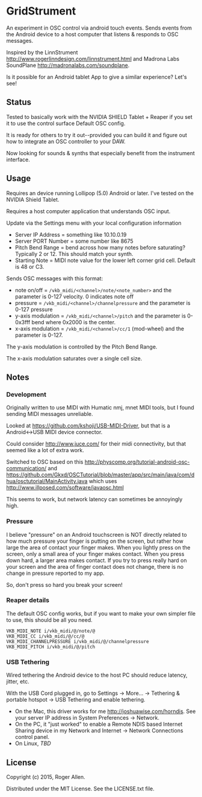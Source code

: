 # GridStrument

An experiment in OSC control via android touch events.  Sends events from the Android device to a
host computer that listens & responds to OSC messages.

Inspired by the LinnStrument http://www.rogerlinndesign.com/linnstrument.html and Madrona Labs
SoundPlane http://madronalabs.com/soundplane.

Is it possible for an Android tablet App to give a similar experience?  Let's see!

## Status

Tested to basically work with the NVIDIA SHIELD Tablet + Reaper if you
set it to use the control surface Default OSC config.

It is ready for others to try it out--provided you can build it and
figure out how to integrate an OSC controller to your DAW.

Now looking for sounds & synths that especially benefit from the
instrument interface.

## Usage

Requires an device running Lollipop (5.0) Android or later.  I've tested on the NVIDIA Shield Tablet.

Requires a host computer application that understands OSC input.

Update via the Settings menu with your local configuration information
* Server IP Address = something like 10.10.0.19
* Server PORT Number = some number like 8675
* Pitch Bend Range = bend across how many notes before saturating?  Typically 2 or 12.  This should match your synth.
* Starting Note = MIDI note value for the lower left corner grid cell.  Default is 48 or C3.

Sends OSC messages with this format:
* note on/off = `/vkb_midi/<channel>/note/<note_number>` and the parameter is 0-127 velocity.  0 indicates note off
* pressure = `/vkb_midi/<channel>/channelpressure` and the parameter is 0-127 pressure
* y-axis modulation = `/vkb_midi/<channel>/pitch` and the parameter is 0-0x3fff bend where 0x2000 is the center.
* x-axis modulation = `/vkb_midi/<channel>/cc/1` (mod-wheel) and the parameter is 0-127.

The y-axis modulation is controlled by the Pitch Bend Range.

The x-axis modulation saturates over a single cell size.

## Notes

### Development

Originally written to use MIDI with Humatic nmj, mnet MIDI tools, but I found sending MIDI messages
unreliable.

Looked at https://github.com/kshoji/USB-MIDI-Driver, but that is a Android<->USB MIDI device
connector.

Could consider http://www.juce.com/ for their midi connectivity, but that seemed like a lot of
extra work.

Switched to OSC based on this http://physcomp.org/tutorial-android-osc-communication/ and
https://github.com/Gkxd/OSCTutorial/blob/master/app/src/main/java/com/dhua/osctutorial/MainActivity.java
which uses http://www.illposed.com/software/javaosc.html

This seems to work, but network latency can sometimes be annoyingly high.

### Pressure

I believe "pressure" on an Android touchscreen is NOT directly related
to how much pressure your finger is putting on the screen, but rather
how large the area of contact your finger makes.  When you lightly
press on the screen, only a small area of your finger makes contact.
When you press down hard, a larger area makes contact.  If you try to
press really hard on your screen and the area of finger contact does
not change, there is no change in pressure reported to my app.

So, don't press so hard you break your screen!

### Reaper details

The default OSC config works, but if you want to make your own simpler
file to use, this should be all you need.

```text
VKB_MIDI_NOTE i/vkb_midi/@/note/@
VKB_MIDI_CC i/vkb_midi/@/cc/@
VKB_MIDI_CHANNELPRESSURE i/vkb_midi/@/channelpressure
VKB_MIDI_PITCH i/vkb_midi/@/pitch
```

### USB Tethering

Wired tethering the Android device to the host PC should reduce latency, jitter, etc.

With the USB Cord plugged in, go to Settings -> More... -> Tethering & portable hotspot -> USB Tethering and enable tethering.

* On the Mac, this driver works for me http://joshuawise.com/horndis.  See your server IP address in System Preferences -> Network.
* On the PC, it "just worked" to enable a Remote NDIS based Internet Sharing device in my Network and Internet -> Network Connections control panel.
* On Linux, *TBD*

## License

Copyright (c) 2015, Roger Allen.

Distributed under the MIT License.  See the LICENSE.txt file.
